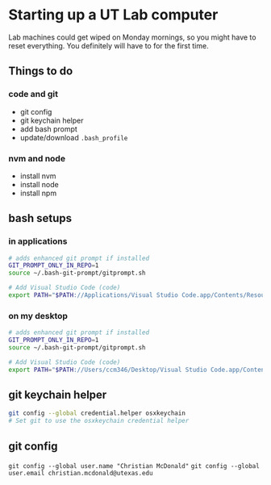 # Starting up a UT Lab computer

Lab machines could get wiped on Monday mornings, so you might have to reset everything. You definitely will have to for the first time.

## Things to do

### code and git
- git config
- git keychain helper
- add bash prompt
- update/download `.bash_profile`

### nvm and node
- install nvm
- install node
- install npm

## bash setups

### in applications

```bash
# adds enhanced git prompt if installed
GIT_PROMPT_ONLY_IN_REPO=1
source ~/.bash-git-prompt/gitprompt.sh

# Add Visual Studio Code (code)
export PATH="$PATH://Applications/Visual Studio Code.app/Contents/Resources/app/bin"
```

### on my desktop

```bash
# adds enhanced git prompt if installed
GIT_PROMPT_ONLY_IN_REPO=1
source ~/.bash-git-prompt/gitprompt.sh

# Add Visual Studio Code (code)
export PATH="$PATH://Users/ccm346/Desktop/Visual Studio Code.app/Contents/Resources/app/bin"
```

## git keychain helper

```bash
git config --global credential.helper osxkeychain
# Set git to use the osxkeychain credential helper
```

## git config

`git config --global user.name "Christian McDonald"`
`git config --global user.email christian.mcdonald@utexas.edu`